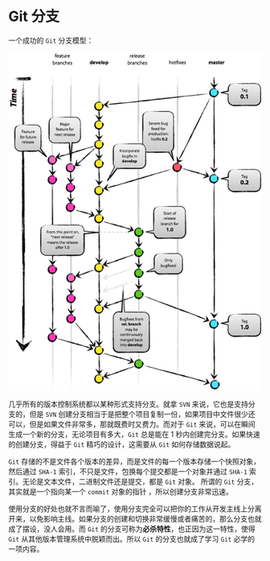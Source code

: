 

# Git 分支

一个成功的 `Git` 分支模型：

![Git 分支模型](../images/git_branch_01.png)

几乎所有的版本控制系统都以某种形式支持分支。就拿 `SVN` 来说，它也是支持分支的，但是 `SVN` 创建分支相当于是把整个项目复制一份，如果项目中文件很少还可以，但是如果文件非常多，那就既费时又费力。而对于 `Git` 来说，可以在瞬间生成一个新的分支，无论项目有多大，`Git` 总是能在 1 秒内创建完分支。如果快速的创建分支，得益于 `Git` 精巧的设计，这需要从 `Git` 如何存储数据说起。

`Git` 存储的不是文件各个版本的差异，而是文件的每一个版本存储一个快照对象，然后通过 `SHA-1` 索引，不只是文件，包换每个提交都是一个对象并通过 `SHA-1` 索引。无论是文本文件，二进制文件还是提交，都是 `Git` 对象。 所谓的 `Git` 分支，其实就是一个指向某一个 `commit`  对象的指针 ，所以创建分支非常迅速。



使用分支的好处也就不言而喻了，使用分支完全可以把你的工作从开发主线上分离开来，以免影响主线。如果分支的创建和切换非常缓慢或者痛苦的，那么分支也就成了摆设，没人会用。而 `Git` 的分支可称为**必杀特性**，也正因为这一特性，使得 `Git` 从其他版本管理系统中脱颖而出。所以 `Git` 的分支也就成了学习 `Git` 必学的一项内容。







